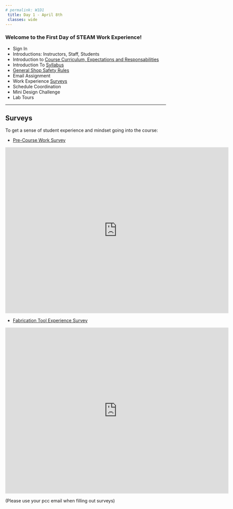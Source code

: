 ```yaml
---
# permalink: W1D1
 title: Day 1 - April 8th
 classes: wide
---
```


### Welcome to the First Day of STEAM Work Experience!



- Sign In
- Introductions: Instructors, Staff, Students
- Introduction to [Course Curriculum, Expectations and Responsabilities](/assets/SWEP/Day1/SWEP_Orientation.pdf)
- Introduction To [Syllabus](/assets/SWEP/Day1/Spring_WE_Syllabus.pdf)
- [General Shop Safety Rules](/assets/SWEP/Day1/ShopSafety.pdf)
- Email Assignment
- Work Experience [Surveys](#Surveys)
- Schedule Coordination
- Mini Design Challenge
- Lab Tours

-------------------------------
<a name="Surveys"></a>
## Surveys

To get a sense of student experience and mindset going into the course:

- [Pre-Course Work Survey](https://docs.google.com/forms/d/e/1FAIpQLSfHdG_tC62eZh1gN1cQ3QZ32LwiOt5lDSsPpU8rutjhZojQAw/viewform?usp=sf_link)

<iframe src="https://docs.google.com/forms/d/e/1FAIpQLSfHdG_tC62eZh1gN1cQ3QZ32LwiOt5lDSsPpU8rutjhZojQAw/viewform?embedded=true" width="700" height="520" frameborder="0" marginheight="0" marginwidth="0">Loading...</iframe>

- [Fabrication Tool Experience Survey](https://docs.google.com/forms/d/e/1FAIpQLSd19ixow1a7_tFHJqYJlEl_PmsyL-F3jlwyO3wBbEdR5RDanQ/viewform?usp=sf_link) 

<iframe src="https://docs.google.com/forms/d/e/1FAIpQLSd19ixow1a7_tFHJqYJlEl_PmsyL-F3jlwyO3wBbEdR5RDanQ/viewform?embedded=true" width="700" height="520" frameborder="0" marginheight="0" marginwidth="0">Loading...</iframe>

(Please use your pcc email when filling out surveys)
